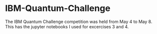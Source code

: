 # IBM-Quantum-Challenge
The IBM Quantum Challenge competition was held from May 4 to May 8. This has the jupyter notebooks I used for excercises 3 and 4.

